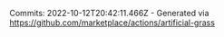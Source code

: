 Commits: 2022-10-12T20:42:11.466Z - Generated via https://github.com/marketplace/actions/artificial-grass
<br>
